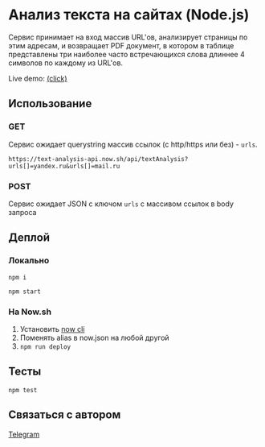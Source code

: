 # Анализ текста на сайтах (Node.js)

Сервис принимает на вход массив URL'ов, анализирует страницы по этим адресам, и возвращает PDF документ, в котором в таблице представлены три наиболее часто встречающихся слова длиннее 4 символов по каждому из URL'ов.

Live demo: [(click)](https://text-analysis-api.now.sh/api/textAnalysis?urls[]=yandex.ru&urls[]=mail.ru&urls[]=habr.com&urls[]=rbc.ru&urls[]=ria.ru&urls[]=lenta.ru&urls[]=mk.ru&urls[]=newsru.com)

## Использование

### GET

Сервис ожидает querystring массив ссылок (с http/https или без) - `urls`.

```
https://text-analysis-api.now.sh/api/textAnalysis?urls[]=yandex.ru&urls[]=mail.ru
```

### POST

Сервис ожидает JSON с ключом `urls` с массивом ссылок в body запроса

## Деплой

### Локально

```
npm i
```
```
npm start
```

### На Now.sh

1. Установить [now cli](https://github.com/zeit/now-cli)
2. Поменять alias в now.json на любой другой
2. `npm run deploy`

## Тесты

```
npm test
```

## Связаться с автором

[Telegram](https://t.me/aveDenis)
